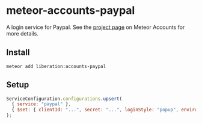 # meteor-accounts-paypal

A login service for Paypal. See the [project page](https://www.meteor.com/accounts) on Meteor Accounts for more details.

Install
-----------
```
meteor add liberation:accounts-paypal
```

Setup
-----------
```js
ServiceConfiguration.configurations.upsert(
  { service: "paypal" },
  { $set: { clientId: "...", secret: "...", loginStyle: "popup", environment: "<live|sandbox>"} }
);
```
